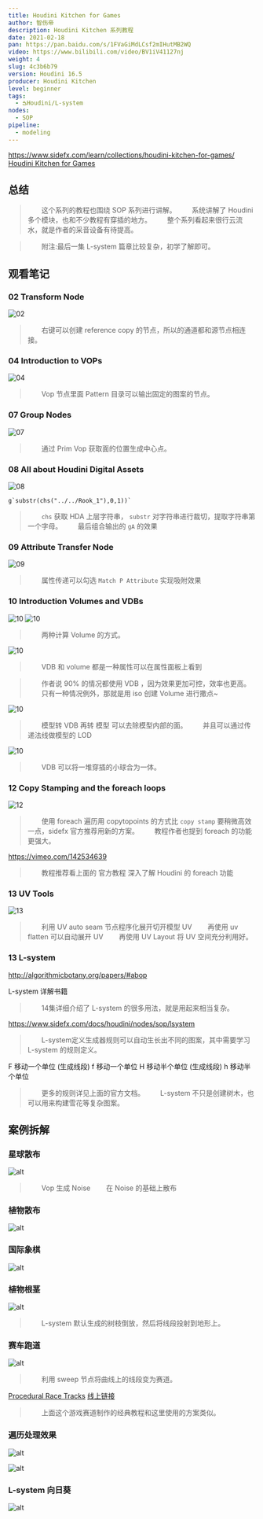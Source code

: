 ```yaml
---
title: Houdini Kitchen for Games
author: 智伤帝
description: Houdini Kitchen 系列教程
date: 2021-02-18
pan: https://pan.baidu.com/s/1FVaGiMdLCsf2mIHutMB2WQ
video: https://www.bilibili.com/video/BV1iV41127nj
weight: 4
slug: 4c3b6b79
version: Houdini 16.5
producer: Houdini Kitchen
level: beginner
tags:
  - ࠁHoudini/L-system
nodes:
  - SOP
pipeline:
  - modeling
---
```


https://www.sidefx.com/learn/collections/houdini-kitchen-for-games/
[Houdini Kitchen for Games](https://www.houdinikitchen.net/)

## 总结

> &emsp;&emsp;这个系列的教程也围绕 SOP 系列进行讲解。
> &emsp;&emsp;系统讲解了 Houdini 多个模块，也和不少教程有穿插的地方。
> &emsp;&emsp;整个系列看起来很行云流水，就是作者的采音设备有待提高。

> &emsp;&emsp;附注:最后一集 L-system 篇章比较复杂，初学了解即可。

## 观看笔记

### 02 Transform Node

![02](https://cdn.jsdelivr.net/gh/FXTD-ODYSSEY/HoudiniWiki@gh-pages/posts/4c3b6b79/01.jpg)

> &emsp;&emsp;右键可以创建 reference copy 的节点，所以的通道都和源节点相连接。

### 04 Introduction to VOPs

![04](https://cdn.jsdelivr.net/gh/FXTD-ODYSSEY/HoudiniWiki@gh-pages/posts/4c3b6b79/02.jpg)

> &emsp;&emsp;Vop 节点里面 Pattern 目录可以输出固定的图案的节点。

### 07 Group Nodes

![07](https://cdn.jsdelivr.net/gh/FXTD-ODYSSEY/HoudiniWiki@gh-pages/posts/4c3b6b79/03.jpg)

> &emsp;&emsp;通过 Prim Vop 获取面的位置生成中心点。

### 08 All about Houdini Digital Assets

![08](https://cdn.jsdelivr.net/gh/FXTD-ODYSSEY/HoudiniWiki@gh-pages/posts/4c3b6b79/04.jpg)

```
g`substr(chs("../../Rook_1"),0,1))`
```
> &emsp;&emsp;`chs` 获取 HDA 上层字符串， `substr` 对字符串进行裁切，提取字符串第一个字母。
> &emsp;&emsp;最后组合输出的 `gA` 的效果

### 09 Attribute Transfer Node

![09](https://cdn.jsdelivr.net/gh/FXTD-ODYSSEY/HoudiniWiki@gh-pages/posts/4c3b6b79/05.jpg)

> &emsp;&emsp;属性传递可以勾选 `Match P Attribute` 实现吸附效果

### 10 Introduction Volumes and VDBs

![10](https://cdn.jsdelivr.net/gh/FXTD-ODYSSEY/HoudiniWiki@gh-pages/posts/4c3b6b79/06.jpg)
![10](https://cdn.jsdelivr.net/gh/FXTD-ODYSSEY/HoudiniWiki@gh-pages/posts/4c3b6b79/07.jpg)

> &emsp;&emsp;两种计算 Volume 的方式。

![10](https://cdn.jsdelivr.net/gh/FXTD-ODYSSEY/HoudiniWiki@gh-pages/posts/4c3b6b79/08.jpg)

> &emsp;&emsp;VDB 和 volume 都是一种属性可以在属性面板上看到


> &emsp;&emsp;作者说 90% 的情况都使用 VDB ，因为效果更加可控，效率也更高。
> &emsp;&emsp;只有一种情况例外，那就是用 iso 创建 Volume 进行撒点~

![10](https://cdn.jsdelivr.net/gh/FXTD-ODYSSEY/HoudiniWiki@gh-pages/posts/4c3b6b79/09.jpg)

> &emsp;&emsp;模型转 VDB 再转 模型 可以去除模型内部的面。
> &emsp;&emsp;并且可以通过传递法线做模型的 LOD 

![10](https://cdn.jsdelivr.net/gh/FXTD-ODYSSEY/HoudiniWiki@gh-pages/posts/4c3b6b79/10.jpg)

> &emsp;&emsp;VDB 可以将一堆穿插的小球合为一体。

### 12 Copy Stamping and the foreach loops

![12](https://cdn.jsdelivr.net/gh/FXTD-ODYSSEY/HoudiniWiki@gh-pages/posts/4c3b6b79/11.jpg)

> &emsp;&emsp;使用 foreach 遍历用 copytopoints 的方式比 `copy stamp` 要稍微高效一点，sidefx 官方推荐用新的方案。
> &emsp;&emsp;教程作者也提到 foreach 的功能更强大。

https://vimeo.com/142534639

> &emsp;&emsp;教程推荐看上面的 官方教程 深入了解 Houdini 的 foreach 功能

### 13 UV Tools


![13](https://cdn.jsdelivr.net/gh/FXTD-ODYSSEY/HoudiniWiki@gh-pages/posts/4c3b6b79/12.jpg)

> &emsp;&emsp;利用 UV auto seam 节点程序化展开切开模型 UV
> &emsp;&emsp;再使用 uv flatten 可以自动展开 UV
> &emsp;&emsp;再使用 UV Layout 将 UV 空间充分利用好。

### 13 L-system

http://algorithmicbotany.org/papers/#abop

L-system 详解书籍

> &emsp;&emsp;14集详细介绍了 L-system 的很多用法，就是用起来相当复杂。

https://www.sidefx.com/docs/houdini/nodes/sop/lsystem

> &emsp;&emsp;L-system定义生成器规则可以自动生长出不同的图案，其中需要学习 L-system 的规则定义。

F 移动一个单位 (生成线段)
f 移动一个单位 
H 移动半个单位 (生成线段)
h 移动半个单位 

> &emsp;&emsp;更多的规则详见上面的官方文档。
> &emsp;&emsp;L-system 不只是创建树木，也可以用来构建雪花等复杂图案。

## 案例拆解

### 星球散布

![alt](https://cdn.jsdelivr.net/gh/FXTD-ODYSSEY/HoudiniWiki@gh-pages/posts/4c3b6b79/example_01.jpg)

> &emsp;&emsp;Vop 生成 Noise 
> &emsp;&emsp;在 Noise 的基础上散布

### 植物散布

![alt](https://cdn.jsdelivr.net/gh/FXTD-ODYSSEY/HoudiniWiki@gh-pages/posts/4c3b6b79/example_02.jpg)

### 国际象棋

![alt](https://cdn.jsdelivr.net/gh/FXTD-ODYSSEY/HoudiniWiki@gh-pages/posts/4c3b6b79/example_03.jpg)

### 植物根茎

![alt](https://cdn.jsdelivr.net/gh/FXTD-ODYSSEY/HoudiniWiki@gh-pages/posts/4c3b6b79/example_04.jpg)

> &emsp;&emsp;L-system 默认生成的树枝倒放，然后将线段投射到地形上。

### 赛车跑道

![alt](https://cdn.jsdelivr.net/gh/FXTD-ODYSSEY/HoudiniWiki@gh-pages/posts/4c3b6b79/example_05.jpg)

> &emsp;&emsp;利用 sweep 节点将曲线上的线段变为赛道。

[Procedural Race Tracks](/zh/acc82919) [线上链接](https://www.bilibili.com/video/BV1zJ411E7My)

> &emsp;&emsp;上面这个游戏赛道制作的经典教程和这里使用的方案类似。

### 遍历处理效果

![alt](https://cdn.jsdelivr.net/gh/FXTD-ODYSSEY/HoudiniWiki@gh-pages/posts/4c3b6b79/example_06.jpg)


![alt](https://cdn.jsdelivr.net/gh/FXTD-ODYSSEY/HoudiniWiki@gh-pages/posts/4c3b6b79/example_07.jpg)


### L-system 向日葵

![alt](https://cdn.jsdelivr.net/gh/FXTD-ODYSSEY/HoudiniWiki@gh-pages/posts/4c3b6b79/example_08.jpg)



